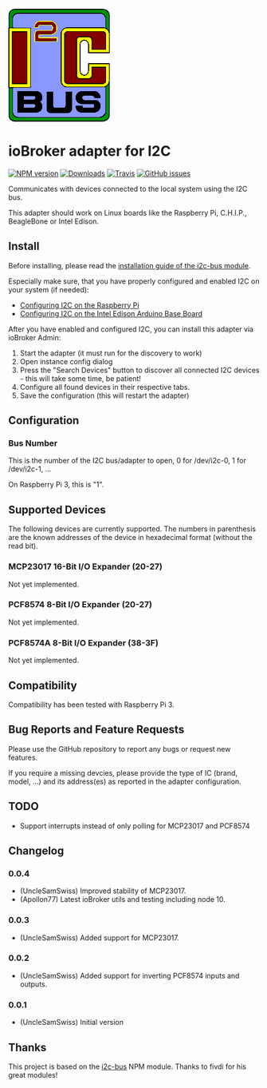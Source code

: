 ![I2C Logo](media/i2c.png)

# ioBroker adapter for I2C

[![NPM version](http://img.shields.io/npm/v/iobroker.i2c.svg)](https://www.npmjs.com/package/iobroker.i2c) [![Downloads](https://img.shields.io/npm/dm/iobroker.i2c.svg)](https://www.npmjs.com/package/iobroker.i2c) [![Travis](https://img.shields.io/travis/UncleSamSwiss/ioBroker.i2c.svg)](https://travis-ci.org/UncleSamSwiss/ioBroker.i2c/) [![GitHub issues](https://img.shields.io/github/issues/UncleSamSwiss/ioBroker.i2c.svg)](https://github.com/UncleSamSwiss/ioBroker.i2c/issues)

Communicates with devices connected to the local system using the I2C bus.

This adapter should work on Linux boards like the Raspberry Pi, C.H.I.P., BeagleBone or Intel Edison. 

## Install

Before installing, please read the [installation guide of the i2c-bus module](https://www.npmjs.com/package/i2c-bus#installation).

Especially make sure, that you have properly configured and enabled I2C on your system (if needed):
* [Configuring I2C on the Raspberry Pi](https://github.com/fivdi/i2c-bus/blob/master/doc/raspberry-pi-i2c.md)
* [Configuring I2C on the Intel Edison Arduino Base Board](https://github.com/fivdi/i2c-bus/blob/master/doc/edison-adruino-base-board-i2c.md)

After you have enabled and configured I2C, you can install this adapter via ioBroker Admin:
1. Start the adapter (it must run for the discovery to work)
2. Open instance config dialog
3. Press the "Search Devices" button to discover all connected I2C devices - this will take some time, be patient!
4. Configure all found devices in their respective tabs.
5. Save the configuration (this will restart the adapter)

## Configuration

### Bus Number

This is the number of the I2C bus/adapter to open, 0 for /dev/i2c-0, 1 for /dev/i2c-1, ...

On Raspberry Pi 3, this is "1".

## Supported Devices

The following devices are currently supported. The numbers in parenthesis are the known addresses of the device in hexadecimal format (without the read bit).

### MCP23017 16-Bit I/O Expander (20-27)

Not yet implemented.

### PCF8574 8-Bit I/O Expander (20-27)

Not yet implemented.

### PCF8574A 8-Bit I/O Expander (38-3F)

Not yet implemented.

## Compatibility

Compatibility has been tested with Raspberry Pi 3.

## Bug Reports and Feature Requests

Please use the GitHub repository to report any bugs or request new features.

If you require a missing devcies, please provide the type of IC (brand, model, ...) and its address(es) as reported in the adapter configuration.

## TODO
* Support interrupts instead of only polling for MCP23017 and PCF8574

## Changelog

### 0.0.4
* (UncleSamSwiss) Improved stability of MCP23017.
* (Apollon77) Latest ioBroker utils and testing including node 10.

### 0.0.3
* (UncleSamSwiss) Added support for MCP23017.

### 0.0.2
* (UncleSamSwiss) Added support for inverting PCF8574 inputs and outputs.

### 0.0.1
* (UncleSamSwiss) Initial version

## Thanks

This project is based on the [i2c-bus](https://www.npmjs.com/package/i2c-bus) NPM module. Thanks to fivdi for his great modules!